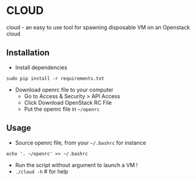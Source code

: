 CLOUD
=====

cloud - an easy to use tool for spawning disposable VM on an Openstack cloud

Installation
------------

* Install dependencies

```
sudo pip install -r requirements.txt
```

* Download openrc file to your computer
    * Go to Access & Security > API Access
    * Click Download OpenStack RC File
    * Put the openrc file in ```~/openrc```

Usage
-----

* Source openrc file, from your ```~/.bashrc``` for instance

```
echo '. ~/openrc' >> ~/.bashrc
```

* Run the script without argument to launch a VM !
* ```./cloud -h``` # for help

